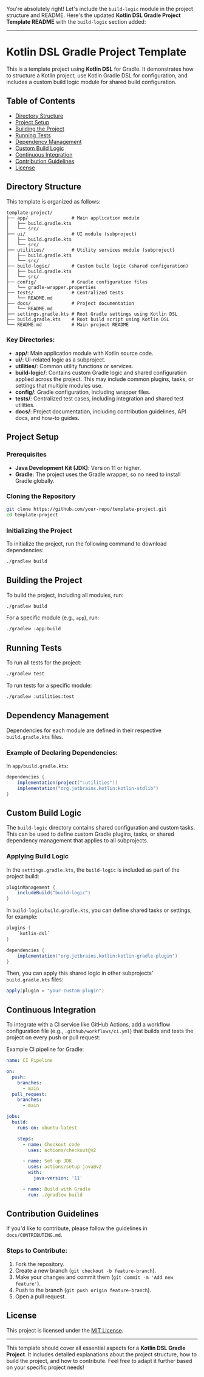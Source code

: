 You're absolutely right! Let's include the `build-logic` module in the project structure and README. Here's the updated **Kotlin DSL Gradle Project Template README** with the `build-logic` section added:

---

# Kotlin DSL Gradle Project Template

This is a template project using **Kotlin DSL** for Gradle. It demonstrates how to structure a Kotlin project, use Kotlin Gradle DSL for configuration, and includes a custom build logic module for shared build configuration.

## Table of Contents
- [Directory Structure](#directory-structure)
- [Project Setup](#project-setup)
- [Building the Project](#building-the-project)
- [Running Tests](#running-tests)
- [Dependency Management](#dependency-management)
- [Custom Build Logic](#custom-build-logic)
- [Continuous Integration](#continuous-integration)
- [Contribution Guidelines](#contribution-guidelines)
- [License](#license)

## Directory Structure

This template is organized as follows:

```
template-project/
├── app/                # Main application module
│   ├── build.gradle.kts
│   └── src/
├── ui/                 # UI module (subproject)
│   ├── build.gradle.kts
│   └── src/
├── utilities/          # Utility services module (subproject)
│   ├── build.gradle.kts
│   └── src/
├── build-logic/        # Custom build logic (shared configuration)
│   ├── build.gradle.kts
│   └── src/
├── config/             # Gradle configuration files
│   └── gradle-wrapper.properties
├── tests/              # Centralized tests
│   └── README.md
├── docs/               # Project documentation
│   └── README.md
├── settings.gradle.kts # Root Gradle settings using Kotlin DSL
├── build.gradle.kts    # Root build script using Kotlin DSL
└── README.md           # Main project README
```

### Key Directories:
- **app/**: Main application module with Kotlin source code.
- **ui/**: UI-related logic as a subproject.
- **utilities/**: Common utility functions or services.
- **build-logic/**: Contains custom Gradle logic and shared configuration applied across the project. This may include common plugins, tasks, or settings that multiple modules use.
- **config/**: Gradle configuration, including wrapper files.
- **tests/**: Centralized test cases, including integration and shared test utilities.
- **docs/**: Project documentation, including contribution guidelines, API docs, and how-to guides.

## Project Setup

### Prerequisites
- **Java Development Kit (JDK)**: Version 11 or higher.
- **Gradle**: The project uses the Gradle wrapper, so no need to install Gradle globally.

### Cloning the Repository
```bash
git clone https://github.com/your-repo/template-project.git
cd template-project
```

### Initializing the Project
To initialize the project, run the following command to download dependencies:
```bash
./gradlew build
```

## Building the Project

To build the project, including all modules, run:
```bash
./gradlew build
```

For a specific module (e.g., `app`), run:
```bash
./gradlew :app:build
```

## Running Tests

To run all tests for the project:
```bash
./gradlew test
```

To run tests for a specific module:
```bash
./gradlew :utilities:test
```

## Dependency Management

Dependencies for each module are defined in their respective `build.gradle.kts` files.

### Example of Declaring Dependencies:
In `app/build.gradle.kts`:
```gradle
dependencies {
    implementation(project(":utilities"))
    implementation("org.jetbrains.kotlin:kotlin-stdlib")
}
```

## Custom Build Logic

The `build-logic` directory contains shared configuration and custom tasks. This can be used to define custom Gradle plugins, tasks, or shared dependency management that applies to all subprojects.

### Applying Build Logic

In the `settings.gradle.kts`, the `build-logic` is included as part of the project build:

```gradle
pluginManagement {
    includeBuild("build-logic")
}
```

In `build-logic/build.gradle.kts`, you can define shared tasks or settings, for example:
```gradle
plugins {
    `kotlin-dsl`
}

dependencies {
    implementation("org.jetbrains.kotlin:kotlin-gradle-plugin")
}
```

Then, you can apply this shared logic in other subprojects' `build.gradle.kts` files:
```gradle
apply(plugin = "your-custom-plugin")
```

## Continuous Integration

To integrate with a CI service like GitHub Actions, add a workflow configuration file (e.g., `.github/workflows/ci.yml`) that builds and tests the project on every push or pull request:

Example CI pipeline for Gradle:
```yaml
name: CI Pipeline

on:
  push:
    branches:
      - main
  pull_request:
    branches:
      - main

jobs:
  build:
    runs-on: ubuntu-latest

    steps:
      - name: Checkout code
        uses: actions/checkout@v2

      - name: Set up JDK
        uses: actions/setup-java@v2
        with:
          java-version: '11'

      - name: Build with Gradle
        run: ./gradlew build
```

## Contribution Guidelines

If you'd like to contribute, please follow the guidelines in `docs/CONTRIBUTING.md`.

### Steps to Contribute:
1. Fork the repository.
2. Create a new branch (`git checkout -b feature-branch`).
3. Make your changes and commit them (`git commit -m 'Add new feature'`).
4. Push to the branch (`git push origin feature-branch`).
5. Open a pull request.

## License

This project is licensed under the [MIT License](LICENSE).

---

This template should cover all essential aspects for a **Kotlin DSL Gradle Project**. It includes detailed explanations about the project structure, how to build the project, and how to contribute. Feel free to adapt it further based on your specific project needs!